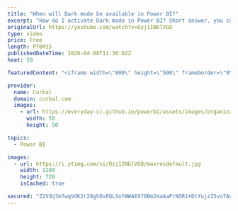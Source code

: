 ```yaml
---
title: "When will Dark mode be available in Power BI?"
excerpt: "How do I activate Dark mode in Power BI? Short answer, you cant, but it is in the power bi roadmap (https://www.youtube.com/watch?v=UFvQ661kK6M). In this video we will talk about when dark mode is planned, issues when embedding power bi reports where dark mode is available and also discuss some additional"
originalUrl: https://youtube.com/watch?v=Ozj1INblVGQ
type: video
price: Free
length: PT6M1S
publishedDateTime: 2020-04-08T11:36:02Z
heat: 50

featuredContent: "<iframe width=\"800\" height=\"500\" frameborder=\"0\" src=\"https://www.youtube.com/embed/Ozj1INblVGQ\" allow=\"accelerometer; autoplay; encrypted-media; gyroscope; picture-in-picture\" allowfullscreen></iframe>"

provider:
  name: Curbal
  domain: curbal.com
  images:
    - url: https://everyday-cc.github.io/powerbi/assets/images/organizations/curbal.com-50x50.jpg
      width: 50
      height: 50

topics:
  - Power BI

images:
  - url: https://i.ytimg.com/vi/Ozj1INblVGQ/maxresdefault.jpg
    width: 1280
    height: 720
    isCached: true

secured: "Z2Vdq7m7wqVdK2r28ghDvEQLSoYWWAEX70Bm2maAaPrNSR1+DtYujzI5vo7AuflZ2iMXNTPNkTNj2M6MMdarFm2XbHSRXPEaVjHX2g66uXobfAF2bmO3MeSLxCKbFYXxLq3o5CtTk+1iBemAYbXZab0KM10iqVwhMRE3l0NMHuUhsPAuQZe8UoBbDke1QwRq+DWiDKlduozr+5hKtIzdDW5SNUglnLpr/LU5kacU3o54bt1/rsC4YkQcQO/ykosi26uaHParODV3lIqZ+pk7aj8mBzP1q4vT6gNxIXoj2YtUbEH5URoIMbgTUdb0GY1h5tzFvHllKQHg8s9uknPLlPqaV+i48eq5rGxYnQcPzEB+dOdP4mByMgKTdob2Z9SPT01exS6DFt/frH6/TPn9cJ3XuKEN7k1ql/mKIyttxrE=;oQDlIJf/5Az4VgjW0x6M4g=="
---
```


